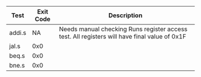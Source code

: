
|Test  |Exit Code|Description
|------|---------|-----------
|addi.s|NA       |Needs manual checking Runs register access test. All registers will have final value of 0x1F
|jal.s |0x0      |
|beq.s |0x0      |
|bne.s |0x0      |
